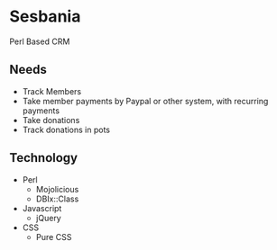 # Sesbania

Perl Based CRM

## Needs

* Track Members
* Take member payments by Paypal or other system, with recurring payments
* Take donations
* Track donations in pots


## Technology

* Perl
  * Mojolicious
  * DBIx::Class
* Javascript
  * jQuery
* CSS
  * Pure CSS

